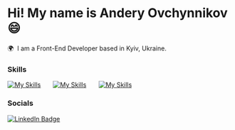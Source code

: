 Hi! My name is Andery Ovchynnikov 😄
========================================================================================================================================

🌍  I am a Front-End Developer based in Kyiv, Ukraine.
<br/>

### Skills

[![My Skills](https://skillicons.dev/icons?i=html,css)](https://skillicons.dev) &nbsp;&nbsp;&nbsp;&nbsp;&nbsp; [![My Skills](https://skillicons.dev/icons?i=js,react)](https://skillicons.dev) &nbsp;&nbsp;&nbsp;&nbsp;&nbsp; [![My Skills](https://skillicons.dev/icons?i=redux,scss)](https://skillicons.dev)
<br/>

### Socials

<div id="badges">
  <a href="https://www.linkedin.com/in/andrey-ovchynnikov-881026299">
    <img src="https://img.shields.io/badge/LinkedIn-blue?style=for-the-badge&logo=linkedin&logoColor=white" alt="LinkedIn Badge"/>
  </a>
</div>
